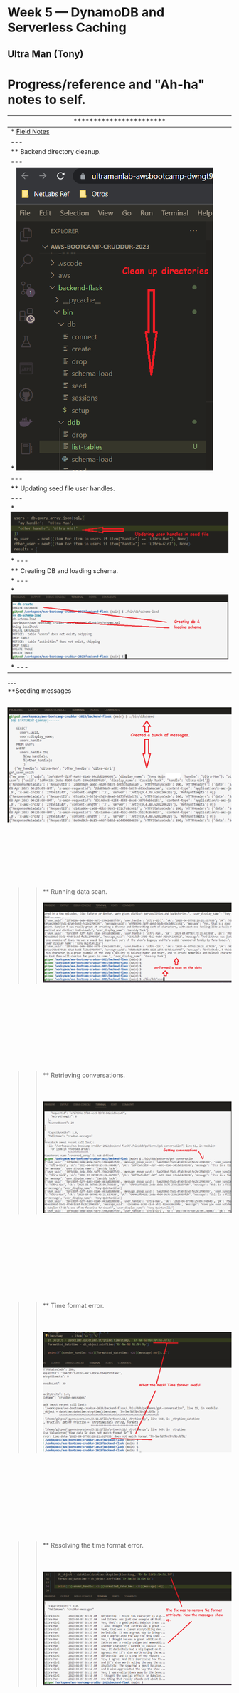 # Week 5 — DynamoDB and Serverless Caching

## Ultra Man (Tony)


# Progress/reference and "Ah-ha" notes to self.
| *********************** |
| --- |
| * [Field Notes](https://github.com/ultraman-labs/aws-bootcamp-cruddur-2023/blob/main/_docs/assets/week5/Notes-Week5.txt) |
| --- |
| ** Backend directory cleanup. |
| --- |
| * ![Directory CLeanup](../_docs/assets/week5/directorycleanup.png) |
| --- |
| ** Updating seed file user handles.|
| --- |
| * ![Updating User Handles](../_docs/assets/week5/updatinguserhandles.png) |
| * ---|
| ** Creating DB and loading schema.
| * ---|
| * ![Creating DB and loading schema](../_docs/assets/week5/cratingdbschema.png) |
| * --- | 
<p> --- <br>  
    **Seeding messages  </p>
    
   ![Seeding messages](../_docs/assets/week5/creatingmessagebunch.png)  <br><br><br><br><br><br>
   ---
  >> ** Running data scan.<br><br> 
       ![Running data scan](../_docs/assets/week5/performscan.png)
   
<br><br><br><br><br><br>
---


 >> ** Retrieving conversations. <br><br><br><br>
 ![Retrieving Conversations](../_docs/assets/week5/getconversations.png) 
 
 <br><br><br><br><br><br>
 ---   
 
 >> ** Time format error. <br><br><br><br>
 ![Time format error](../_docs/assets/week5/whatthehecktimeerror.png) 
 
 <br><br><br><br><br><br>
 ---
>> ** Resolving the time format error. <br><br><br><br>
      ![Time Format Error](../_docs/assets/week5/thetimefix.png) 

<br><br><br><br><br><br>
 ---
>> ** Listing users. <br><br><br><br>
  ![Listing users](../_docs/assets/week5/awsclilistusers.png)

<br><br><br><br><br><br>
 ---

>> ** Exporting environmental variables. <br><br><br><br>
  ![Exporting environmental variables](../_docs/assets/week5/exportingenvvar.png)

<br><br><br><br><br><br>
 --- 
 
 >> ** Changing file permissions. <br><br><br><br>
  ![Changing file permissions](../_docs/assets/week5/listusersfile.png)

<br><br><br><br><br><br>
 --- 

>> ** Updating Cognito users ids and generating its output. <br><br><br><br>
  ![Updating Cognito users](../_docs/assets/week5/verifyinguserdata.png)

<br><br><br><br><br><br>
 --- 
 
 >> ** Error that "setCognitoErrors" is undefined. <br><br><br><br>
  ![setCognitoErrors](../_docs/assets/week5/troublewithconfirmaitonpage.png)

<br><br><br><br><br><br>
 --- 
 
 >> ** Resolved setCognitoErrors, with code change shown in pic. <br><br><br><br>
  ![setCognitoErrors Fixed](../_docs/assets/week5/troublewithmessagegroupspage.png)

<br><br><br><br><br><br>
 ---

 >> ** The cause of this error was the referencing to a bash script. <br><br><br><br>
  ![Wrong reference](../_docs/assets/week5/bashtopythonerror.png)

<br><br><br><br><br><br>
 ---

 >> ** Resolved this error by moving the file to the correct directory . <br><br><br><br>
  ![Moved file](../_docs/assets/week5/nosuchfile.png)

<br><br><br><br><br><br>
 ---

---

 >> ** Andrew explained this error, and the temp fix is to re-login. <br><br><br><br>
  ![Expired token](../_docs/assets/week5/expiredtoken.png)

<br><br><br><br><br><br>
 ---
 
 ---

 >> ** Hmmm...the endpoint_url can not be found. The outputted suggestion is that this is a syntax error. <br><br><br><br>
  ![Syntax error](../_docs/assets/week5/findingsyntaxerror.png)

<br><br><br><br><br><br>
 ---
 
 >> ** Some times looking for the simple things can be the answer. In this case, it was an extra blank space. <br><br><br><br>
  ![Extra space](../_docs/assets/week5/extraspacenowfixed.png)

<br><br><br><br><br><br>
 ---
 
 >> ** Debugging this Unhandled thrown error when loading Londo new message. <br><br><br><br>
  ![No Londo message](../_docs/assets/week5/lostlondo.png)

<br><br><br><br><br><br>
 ---
 
 >> ** The solution was adding the path and element to the App.js. <br><br><br><br>
  ![Adding Path and Element](../_docs/assets/week5/codetrace.png)

<br><br><br><br><br><br>
 ---
 
 >> ** Creating the VPC endpoint <br><br><br><br>
  ![VPC endpoint](../_docs/assets/week5/cruddurendpoint.png)

<br><br><br><br><br><br>
 ---
 
 >> ** Created the AWS Dynamo DB table. <br><br><br><br>
  ![DB Connect Script](../_docs/assets/week5/dynamodbcruddurtable.png)

<br><br><br><br><br><br>
 ---
 
 >> ** Creating the prod table onto AWS by runningthe  schema-load file with the prod flag. <br><br><br><br>
  ![Prod table](../_docs/assets/week5/gitpodclicruddurtable.png)
 
<br><br><br><br><br><br>
 ---
 
  >> ** Enabling the Dynamo DB stream for the cruddur-messages table. <br><br><br><br>
  ![Enabling stream](../_docs/assets/week5/dynamostreamon.png)
 
<br><br><br><br><br><br>
 ---
 
  >> ** Verifying that the stream trigger was created. <br><br><br><br>
  ![Stream trigger](../_docs/assets/week5/triggerstream.png)
 
<br><br><br><br><br><br>
 ---
 
  >> ** ClickOps for creating the inline policy for the lambda function. <br><br><br><br>
  ![inline policy](../_docs/assets/week5/creatininlinepolicyi.png)
 
<br><br><br><br><br><br>
 ---
 
  >> ** Verifying the creation of the inline policy. <br><br><br><br>
  ![Verifying inline policy](../_docs/assets/week5/lambdapolicy.png)
 
<br><br><br><br><br><br>
 ---
 
  >> ** Londo user is now working. <br><br><br><br>
  ![Got londo](../_docs/assets/week5/gotlondo.png)
 
<br><br><br><br><br><br>
 ---
 
  >> ** Generating AWS Dynamo prod messages . <br><br><br><br>
  ![Prod messages](../_docs/assets/week5/prodcrudmessage.png)
 
<br><br><br><br><br><br>
 ---
 
  >> ** Now using Cruddur app to test Londo messages on prod. <br><br><br><br>
  ![Testing Londo on prod](../_docs/assets/week5/londotacocheck.png)
 
<br><br><br><br><br><br>
 ---
 
  >> ** CloudWatch logs for Cruddur messages appear to be good. <br><br><br><br>
  ![DB Connect Script](../_docs/assets/week5/logevents.png)
 
<br><br><br><br><br><br>
 ---
 
 
 
 
 
